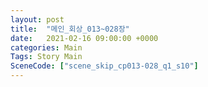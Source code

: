 ```yaml
---
layout: post
title:  "메인_회상_013~028장"
date:   2021-02-16 09:00:00 +0000
categories: Main
Tags: Story Main
SceneCode: ["scene_skip_cp013-028_q1_s10"]
---
```

